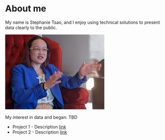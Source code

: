 # About me
My name is Stephanie Tsao, and I enjoy using technical solutions to present data clearly to the public.

![image](https://github.com/stephtsa/stephtsao.github.io/blob/main/assets/chair_pose_small.png)

My interest in data and began: TBD
* Project 1 - Description [link](https://github.com/stephtsa/stephtsao.github.io/blob/main/assets/KY-solar.pdf)
* Project 2 - Description [link](https://github.com/stephtsa/stephtsao.github.io/blob/main/assets/2010-nrg-sustainability-report.pdf)
